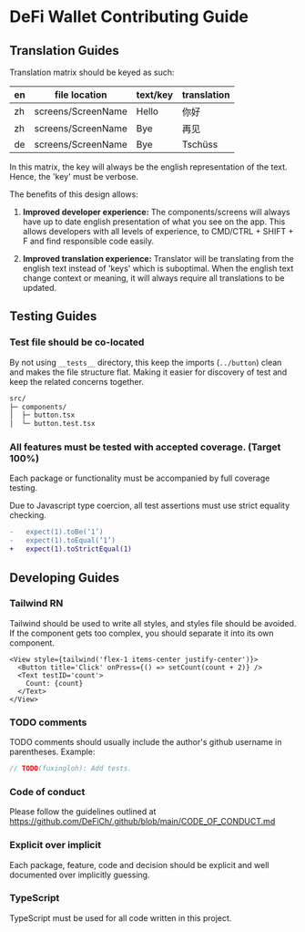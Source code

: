 # DeFi Wallet Contributing Guide

## Translation Guides

Translation matrix should be keyed as such:

en | file location        | text/key | translation
---|----------------------|----------|--------------
zh | screens/ScreenName   | Hello    | 你好
zh | screens/ScreenName   | Bye      | 再见
de | screens/ScreenName   | Bye      | Tschüss

In this matrix, the key will always be the english representation of the text. Hence, the 'key' must be verbose.

The benefits of this design allows:

1. **Improved developer experience:**
The components/screens will always have up to date english presentation of what you see on the app.
This allows developers with all levels of experience, to CMD/CTRL + SHIFT + F and find responsible code easily.

2. **Improved translation experience:**
Translator will be translating from the english text instead of 'keys' which is suboptimal.
When the english text change context or meaning, it will always require all translations to be updated.

## Testing Guides

### Test file should be co-located

By not using `__tests__` directory, this keep the imports (`../button`) clean and makes the file structure flat.
Making it easier for discovery of test and keep the related concerns together. 

```txt
src/
├─ components/
│  ├─ button.tsx
│  └─ button.test.tsx
```

### All features must be tested with accepted coverage. (Target 100%)

Each package or functionality must be accompanied by full coverage testing.

Due to Javascript type coercion, all test assertions must use strict equality checking.

```diff
-   expect(1).toBe(‘1’)
-   expect(1).toEqual(‘1’)
+   expect(1).toStrictEqual(1)
```

## Developing Guides

### Tailwind RN

Tailwind should be used to write all styles, and styles file should be avoided.
If the component gets too complex, you should separate it into its own component.

```tsx
<View style={tailwind('flex-1 items-center justify-center')}>
  <Button title='Click' onPress={() => setCount(count + 2)} />
  <Text testID='count'>
    Count: {count}
  </Text>
</View>
```

### TODO comments

TODO comments should usually include the author's github username in parentheses. Example:

```ts
// TODO(fuxingloh): Add tests.
```

### Code of conduct

Please follow the guidelines outlined at https://github.com/DeFiCh/.github/blob/main/CODE_OF_CONDUCT.md

### Explicit over implicit

Each package, feature, code and decision should be explicit and well documented over implicitly guessing.

### TypeScript

TypeScript must be used for all code written in this project.
